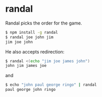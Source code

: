 randal
======

Randal picks the order for the game.

```bash
$ npm install -g randal
$ randal joe john jim
jim joe john
```

He also accepts redirection:

```bash
$ randal <(echo "jim joe james john")
john jim james joe
```

and 

```bash
$ echo "john paul george ringo" | randal 
paul george john ringo
```